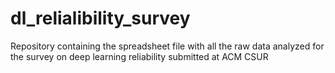 # dl_relialibility_survey
Repository containing the spreadsheet file with all the raw data analyzed for the survey on deep learning reliability submitted at ACM CSUR
